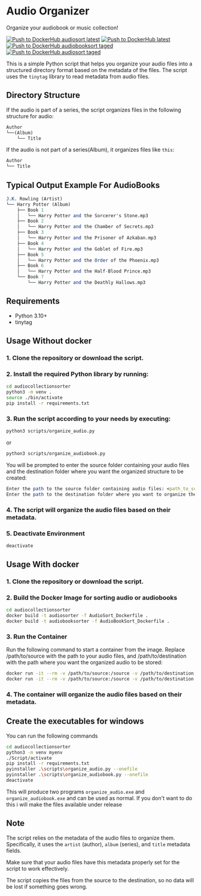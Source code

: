 # Audio Organizer

Organize your audiobook or music collection!

[![Push to DockerHub audiosort latest](https://github.com/orbitalteapot/audiocollectionsorter/actions/workflows/docker-audiosort-latest.yml/badge.svg)](https://github.com/orbitalteapot/audiocollectionsorter/actions/workflows/docker-audiosort-latest.yml)
[![Push to DockerHub latest](https://github.com/orbitalteapot/audiocollectionsorter/actions/workflows/docker-audiobooksort-latest.yml/badge.svg)](https://github.com/orbitalteapot/audiocollectionsorter/actions/workflows/docker-audiobooksort-latest.yml)
[![Push to DockerHub audiobooksort taged](https://github.com/orbitalteapot/audiocollectionsorter/actions/workflows/docker-audiobooksort.yml/badge.svg)](https://github.com/orbitalteapot/audiocollectionsorter/actions/workflows/docker-audiobooksort.yml)
[![Push to DockerHub audiosort taged](https://github.com/orbitalteapot/audiocollectionsorter/actions/workflows/docker-audiosort.yml/badge.svg)](https://github.com/orbitalteapot/audiocollectionsorter/actions/workflows/docker-audiosort.yml)

This is a simple Python script that helps you organize your audio files into a structured directory format based on the metadata of the files. The script uses the `tinytag` library to read metadata from audio files.

## Directory Structure
If the audio is part of a series, the script organizes files in the following structure for audio:

```mathematica
Author
└──(Album)
    └── Title
```


If the audio is not part of a series(Album), it organizes files like `this`:

```mathematica
Author
└── Title
```

## Typical Output Example For AudioBooks
```mathematica
J.K. Rowling (Artist)
└── Harry Potter (Album)
    ├── Book 1
    │   └── Harry Potter and the Sorcerer's Stone.mp3
    ├── Book 2
    │   └── Harry Potter and the Chamber of Secrets.mp3
    ├── Book 3
    │   └── Harry Potter and the Prisoner of Azkaban.mp3
    ├── Book 4
    │   └── Harry Potter and the Goblet of Fire.mp3
    ├── Book 5
    │   └── Harry Potter and the Order of the Phoenix.mp3
    ├── Book 6
    │   └── Harry Potter and the Half-Blood Prince.mp3
    └── Book 7
        └── Harry Potter and the Deathly Hallows.mp3

```

## Requirements

- Python 3.10+
- tinytag

## Usage Without docker

### 1. Clone the repository or download the script.

### 2. Install the required Python library by running:

```sh
cd audiocollectionsorter
python3 -m venv .
source ./bin/activate
pip install -r requirements.txt
```

### 3. Run the script according to your needs by executing:
```sh
python3 scripts/organize_audio.py
```
or
```sh
python3 scripts/organize_audiobook.py
```
You will be prompted to enter the source folder containing your audio files and the destination folder where you want the organized structure to be created:

```mathematica
Enter the path to the source folder containing audio files: <path_to_source_folder>
Enter the path to the destination folder where you want to organize the audio: <path_to_destination_folder>
```

### 4. The script will organize the audio files based on their metadata.

### 5. Deactivate Environment
```sh
deactivate
```

## Usage With docker
### 1. Clone the repository or download the script.
### 2. Build the Docker Image for sorting audio or audiobooks
```sh
cd audiocollectionsorter
docker build -t audiosorter -f AudioSort_Dockerfile .
docker build -t audiobooksorter -f AudioBookSort_Dockerfile .
```

### 3. Run the Container
Run the following command to start a container from the image. Replace /path/to/source with the path to your audio files, and /path/to/destination with the path where you want the organized audio to be stored:
```sh
docker run -it --rm -v /path/to/source:/source -v /path/to/destination:/destination audiosorter
docker run -it --rm -v /path/to/source:/source -v /path/to/destination:/destination audiobooksorter
```

### 4. The container will organize the audio files based on their metadata.

## Create the executables for windows
You can run the following commands
```sh
cd audiocollectionsorter
python3 -m venv myenv
./Script/activate
pip install -r requirements.txt
pyinstaller .\scripts\organize_audio.py --onefile
pyinstaller .\scripts\organize_audiobook.py --onefile
deactivate
```
This will produce two programs `organize_audio.exe` and `organize_audiobook.exe` and can be used as normal. If you don't want to do this i will make the files available under release 
## Note

The script relies on the metadata of the audio files to organize them. Specifically, it uses the `artist` (author), `album` (series), and `title` metadata fields.

Make sure that your audio files have this metadata properly set for the script to work effectively.

The script copies the files from the source to the destination, so no data will be lost if something goes wrong.
